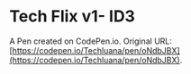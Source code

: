 # Tech Flix v1- ID3

A Pen created on CodePen.io. Original URL: [https://codepen.io/Techluana/pen/oNdbJBX](https://codepen.io/Techluana/pen/oNdbJBX).

